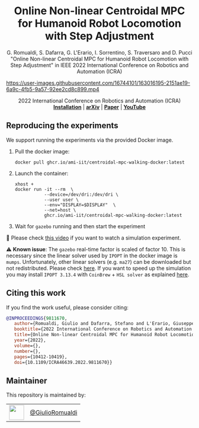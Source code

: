 <h1 align="center">
 Online Non-linear Centroidal MPC for Humanoid Robot Locomotion with Step Adjustment
</h1>

<div align="center">

G. Romualdi, S. Dafarra, G. L'Erario, I. Sorrentino, S. Traversaro and D. Pucci "Online Non-linear Centroidal MPC for Humanoid Robot Locomotion with Step Adjustment" in IEEE 2022 International Conference on Robotics and Automation (ICRA)

</div>

<p align="center">


https://user-images.githubusercontent.com/16744101/163016195-2151ae19-6a9c-4fb5-9a57-92ee2cd8c899.mp4


<div align="center">
2022 International Conference on Robotics and Automation (ICRA)
</div>
 
<div align="center">
  <a href="#reproducing-the-experiments"><b>Installation</b></a> |
  <a href="https://arxiv.org/abs/2203.04489"><b>arXiv</b></a> | 
  <a href="https://ieeexplore.ieee.org/document/9811670"><b>Paper</b></a> |
  <a href="https://www.youtube.com/watch?v=u7vCgE2w_vY9"><b>YouTube</b></a>
</div>


## Reproducing the experiments

We support running the experiments via the provided Docker image.

1. Pull the docker image:
    ```console
    docker pull ghcr.io/ami-iit/centroidal-mpc-walking-docker:latest
    ```
2. Launch the container:
    ```console
    xhost +
    docker run -it --rm  \
               --device=/dev/dri:/dev/dri \
               --user user \
               --env="DISPLAY=$DISPLAY"  \
               --net=host \
               ghcr.io/ami-iit/centroidal-mpc-walking-docker:latest
    ```
3. Wait for `gazebo` running and then start the experiment

🎥 Please check [this video](https://user-images.githubusercontent.com/16744101/134700608-33d8fcb2-931d-4ffd-8355-59650386dd66.mp4) if you want to watch a simulation experiment.

⚠️ **Known issue**: The `gazebo` real-time factor is scaled of factor 10. This is necessary since the linear solver used by `IPOPT` in the docker image is `mumps`. Unfortunately, other linear solvers (e.g. `ma27`) can be downloaded but not redistributed. Please check [here](https://www.hsl.rl.ac.uk/ipopt/).
If you want to speed up the simulation you may install `IPOPT 3.13.4` with `CoinBrew` +  `HSL solver` as explained [here](https://gist.github.com/GiulioRomualdi/22fddb949e7b09bb53ca2ff72cbf8cb6).

## Citing this work

If you find the work useful, please consider citing:

```bibtex
@INPROCEEDINGS{9811670,
   author={Romualdi, Giulio and Dafarra, Stefano and L'Erario, Giuseppe and Sorrentino, Ines and Traversaro, Silvio and Pucci, Daniele},
   booktitle={2022 International Conference on Robotics and Automation (ICRA)},
   title={Online Non-linear Centroidal MPC for Humanoid Robot Locomotion with Step Adjustment},
   year={2022},
   volume={},
   number={},
   pages={10412-10419},
   doi={10.1109/ICRA46639.2022.9811670}}
```



## Maintainer

This repository is maintained by:

|                                                              |                                                      |
| :----------------------------------------------------------: | :--------------------------------------------------: |
| [<img src="https://github.com/GiulioRomualdi.png" width="40">](https://github.com/GiulioRomualdi) | [@GiulioRomualdi](https://github.com/GiulioRomualdi) |
